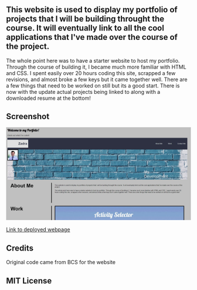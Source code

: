# <Portfolio Project>
## This website is used to display my portfolio of projects that I will be building throught the course. It will eventually link to all the cool applications that I've made over the course of the project.

The whole point here was to have a starter website to host my portfolio. Through the course of building it, I became much more familiar with HTML and CSS. I spent easily over 20 hours coding this site, scrapped a few revisions, and almost broke a few keys but it came together well. There are a few things that need to be worked on still but its a good start. There is now with the update actual projects being linked to along with a downloaded resume at the bottom!
 

## Screenshot

![screenshot](./assets/images/updatedportfolio.JPG)
    
[Link to deployed webpage](https://michaelzadra27.github.io/UpdatedPortfolio/)

## Credits
Original code came from BCS for the website

## MIT License